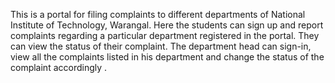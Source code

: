 This is a portal for filing complaints to different departments of National Institute of Technology, Warangal. Here the students can sign up and report complaints regarding a particular department registered in the portal. They can view the status of their complaint. The department head can sign-in, view all the complaints listed in his department and change the status of the complaint accordingly . 
